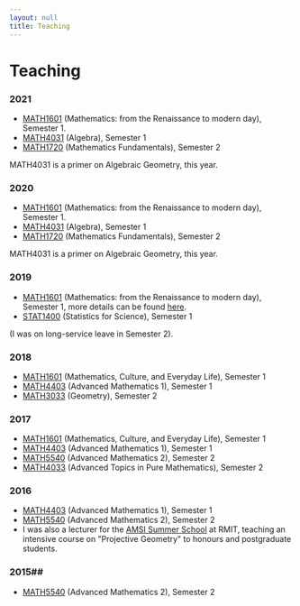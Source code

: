 ```yaml
---
layout: null
title: Teaching
---
```


# Teaching

### 2021 ###

- [MATH1601](http://handbooks.uwa.edu.au/unitdetails?code=MATH1601) (Mathematics: from the Renaissance to modern day), Semester 1.
- [MATH4031](http://handbooks.uwa.edu.au/unitdetails?code=MATH4031) (Algebra), Semester 1
- [MATH1720](http://handbooks.uwa.edu.au/unitdetails?code=MATH1720) (Mathematics Fundamentals), Semester 2

MATH4031 is a primer on Algebraic Geometry, this year.
### 2020 ###

- [MATH1601](http://handbooks.uwa.edu.au/unitdetails?code=MATH1601) (Mathematics: from the Renaissance to modern day), Semester 1.
- [MATH4031](http://handbooks.uwa.edu.au/unitdetails?code=MATH4031) (Algebra), Semester 1
- [MATH1720](http://handbooks.uwa.edu.au/unitdetails?code=MATH1720) (Mathematics Fundamentals), Semester 2

MATH4031 is a primer on Algebraic Geometry, this year.

### 2019 ###

- [MATH1601](http://handbooks.uwa.edu.au/unitdetails?code=MATH1601) (Mathematics: from the Renaissance to modern day), Semester 1, more details can be found [here](http://school.maths.uwa.edu.au/~bamberg/MATH1601.html).
- [STAT1400](http://handbooks.uwa.edu.au/unitdetails?code=MATH3033) (Statistics for Science), Semester 1

(I was on long-service leave in Semester 2).

### 2018 ###

- [MATH1601](http://handbooks.uwa.edu.au/unitdetails?code=MATH1601) (Mathematics, Culture, and Everyday Life), Semester 1
- [MATH4403](http://handbooks.uwa.edu.au/unitdetails?code=MATH4403)  (Advanced Mathematics 1), Semester 1
- [MATH3033](http://handbooks.uwa.edu.au/unitdetails?code=MATH5540)  (Geometry), Semester 2

### 2017 ###

- [MATH1601](http://handbooks.uwa.edu.au/unitdetails?code=MATH1601) (Mathematics, Culture, and Everyday Life), Semester 1
- [MATH4403](http://handbooks.uwa.edu.au/unitdetails?code=MATH4403)  (Advanced Mathematics 1), Semester 1
- [MATH5540](http://handbooks.uwa.edu.au/unitdetails?code=MATH5540)  (Advanced Mathematics 2), Semester 2
- [MATH4033](http://handbooks.uwa.edu.au/unitdetails?code=MATH4033)  (Advanced Topics in Pure Mathematics), Semester 2

### 2016 ###

- [MATH4403](http://handbooks.uwa.edu.au/unitdetails?code=MATH4403)  (Advanced Mathematics 1), Semester 1
- [MATH5540](http://handbooks.uwa.edu.au/unitdetails?code=MATH5540)  (Advanced Mathematics 2), Semester 2
- I was also a lecturer for the [AMSI Summer School](http://ss.amsi.org.au/tag/summer-school-2016) at RMIT, teaching an intensive course on "Projective Geometry" to honours and postgraduate students.

### 2015##

- [MATH5540](http://handbooks.uwa.edu.au/unitdetails?code=MATH5540)  (Advanced Mathematics 2), Semester 2
